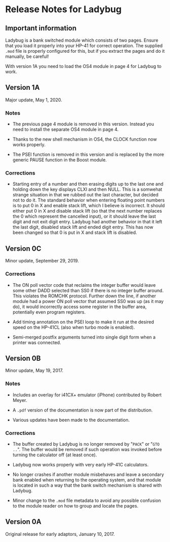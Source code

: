 # Release Notes for Ladybug

## Important information

Ladybug is a bank switched module which consists of two pages. Ensure
that you load it properly into your HP-41 for correct operation. The
supplied `.mod` file is properly configured for this, but if you
extract the pages and do it manually, be careful!

With version 1A you need to load the OS4 module in page 4 for Ladybug
to work.

## Version 1A

Major update, May 1, 2020.

### Notes

* The previous page 4 module is removed in this version. Instead you
  need to install the separate OS4 module in page 4.

* Thanks to the new shell mechanism in OS4, the CLOCK function now
  works properly.

* The PSEI function is removed in this version and is replaced by the
  more generic PAUSE function in the Boost module.

### Corrections

* Starting entry of a number and then erasing digits up to the last
  one and holding down the key displays CLXI and then NULL. This is a
  somwehat strange situation in that we rubbed out the last character,
  but decided not to do it. The standard behavior when entering
  floating point numbers is to put 0 in X and enable stack lift, which
  I believe is incorrect. It should either put 0 in X and disable
  stack lift (so that the next number replaces the 0 which represent
  the cancelled input), or it should leave the last digit and not exit
  digit entry. Ladybug had another behavior in that it left the last
  digit, disabled stack lift and ended digit entry. This has now been
  changed so that 0 is put in X and stack lift is disabled.


## Version 0C

Minor update, September 29, 2019.

### Corrections

* The ON poll vector code that reclaims the integer buffer would leave
  some other DADD selected than SS0 if there is no integer buffer
  around. This violates the ROMCHK protocol. Further down the line, if
  another module had a power ON poll vector that assumed SS0 was up
  (as it may do), it would incorrectly access some register in the
  buffer area, potentially even program registers.

* Add timing annotation on the PSEI loop to make it run at the desired
  speed on the HP-41CL (also when turbo mode is enabled).

* Semi-merged postfix arguments turned into single digit form when a
  printer was connected.


## Version 0B

Minor update, May 19, 2017.

### Notes

* Includes an overlay for i41CX+ emulator (iPhone) contributed by Robert Meyer.

* A `.pdf` version of the documentation is now part of the distribution.

* Various updates have been made to the documentation.

### Corrections

* The buffer created by Ladybug is no longer removed by "`PACK`" or "`GTO ..`". The buffer would be removed if such operation was invoked before turning the calculator off (at least once).

* Ladybug now works properly with very early HP-41C calculators.

* No longer crashes if another module misbehaves and leave a secondary bank enabled when returning to the operating system, and that module is located in such a way that the bank switch mechanism is shared with Ladybug.

* Minor change to the `.mod` file metadata to avoid any possible confusion to the module reader on how to group and locate the pages.


## Version 0A

Original release for early adaptors, January 10, 2017.
